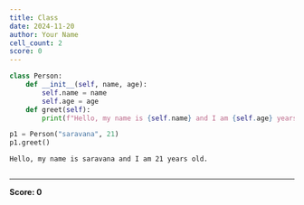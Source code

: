 ```yaml
---
title: Class
date: 2024-11-20
author: Your Name
cell_count: 2
score: 0
---
```


```python
class Person:
    def __init__(self, name, age):
        self.name = name
        self.age = age
    def greet(self):
        print(f"Hello, my name is {self.name} and I am {self.age} years old.")

p1 = Person("saravana", 21)
p1.greet()
```

    Hello, my name is saravana and I am 21 years old.



```python

```


---
**Score: 0**
